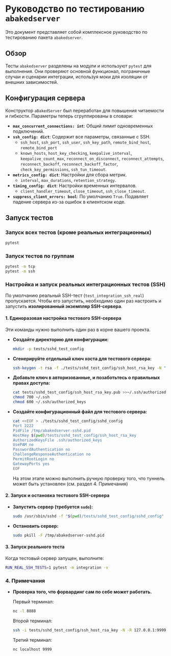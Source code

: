 # Руководство по тестированию `abakedserver`

Это документ представляет собой комплексное руководство по тестированию пакета `abakedserver`.

## Обзор

Тесты `abakedserver` разделены на модули и используют `pytest` для выполнения. Они проверяют основной функционал, пограничные случаи и сценарии интеграции, используя моки для изоляции от внешних зависимостей.

## Конфигурация сервера

Конструктор `aBakedServer` был переработан для повышения читаемости и гибкости. Параметры теперь сгруппированы в словари:

- **`max_concurrent_connections: int`**: Общий лимит одновременных подключений.
- **`ssh_config: dict`**: Содержит все параметры, связанные с SSH.
  - `ssh_host`, `ssh_port`, `ssh_user`, `ssh_key_path`, `remote_bind_host`, `remote_bind_port`
  - `known_hosts`, `host_key_checking`, `keepalive_interval`, `keepalive_count_max`, `reconnect_on_disconnect`, `reconnect_attempts`, `reconnect_backoff`, `reconnect_backoff_factor`, `check_key_permissions`, `ssh_tun_timeout`.
- **`metrics_config: dict`**: Настройки для сбора метрик.
  - `interval`, `max_durations`, `retention_strategy`.
- **`timing_config: dict`**: Настройки временных интервалов.
  - `client_handler_timeout`, `close_timeout`, `ssh_close_timeout`.
- **`suppress_client_errors: bool`**: По умолчанию `True`. Подавляет падение сервера из-за ошибок в клиентском коде.

## Запуск тестов

### Запуск всех тестов (кроме реальных интеграционных)
```bash
pytest
```

### Запуск тестов по группам
```bash
pytest -m tcp
pytest -m ssh
```

### Настройка и запуск реальных интеграционных тестов (SSH)

По умолчанию реальный SSH-тест (`test_integration_ssh_real`) пропускается. Чтобы его запустить, необходимо один раз настроить и запустить **изолированный экземпляр SSH-сервера**.

#### 1. Единоразовая настройка тестового SSH-сервера
Эти команды нужно выполнить один раз в корне вашего проекта.

* **Создайте директорию для конфигурации:**
    ```bash
    mkdir -p tests/sshd_test_config
    ```

* **Сгенерируйте отдельный ключ хоста для тестового сервера:**
    ```bash
    ssh-keygen -t rsa -f ./tests/sshd_test_config/ssh_host_rsa_key -N ""
    ```

* **Добавьте ключ в авторизованные, и позаботьтесь о правильных правах доступа:**
    ```bash
    cat tests/sshd_test_config/ssh_host_rsa_key.pub >>~/.ssh/authorized_key
    chmod 700 ~/.ssh
    chmod 600 ~/.ssh/authorized_keys
    ```

* **Создайте конфигурационный файл для тестового сервера:**
    ```bash
    cat <<EOF > ./tests/sshd_test_config/sshd_config
    Port 2222
    PidFile /tmp/abakedserver-sshd.pid
    HostKey $(pwd)/tests/sshd_test_config/ssh_host_rsa_key
    AuthorizedKeysFile .ssh/authorized_keys
    UsePAM no
    PasswordAuthentication no
    ChallengeResponseAuthentication no
    PermitRootLogin no
    GatewayPorts yes
    EOF
    ```
    На этом этапе можно выполнить ручную проверку того, что туннель может быть установлен (см. раздел 4. Примечания)

#### 2. Запуск и остановка тестового SSH-сервера

* **Запустить сервер (требуется `sudo`):**
    ```bash
    sudo /usr/sbin/sshd -f "$(pwd)/tests/sshd_test_config/sshd_config"
    ```

* **Остановить сервер:**
    ```bash
    sudo pkill -F /tmp/abakedserver-sshd.pid
    ```

#### 3. Запуск реального теста

Когда тестовый сервер запущен, выполните:
```bash
RUN_REAL_SSH_TESTS=1 pytest -m integration -v
```

### 4. Примечания

* **Проверка того, что форвардинг сам по себе может работать.**

    Первый терминал:
    ```bash
    nc -l 8888
    ```

    Второй терминал:
    ```bash
    ssh -i tests/sshd_test_config/ssh_host_rsa_key -N -R 127.0.0.1:9999:localhost:8888 -p 2222 $(whoami)@localhost
    ```

    Третий терминал:
    ```bash
    nc localhost 9999
    ```
